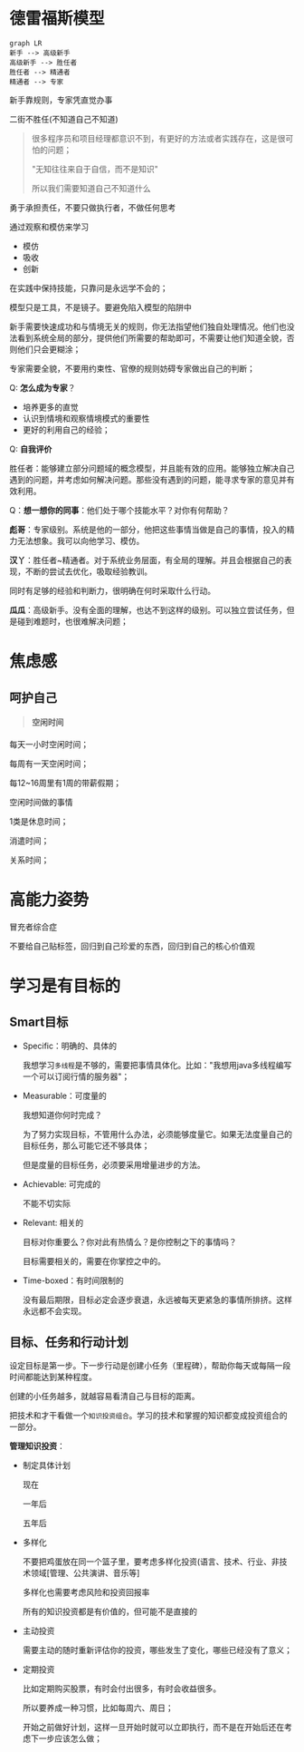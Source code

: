 # 德雷福斯模型

```mermaid
graph LR
新手 --> 高级新手
高级新手 --> 胜任者
胜任者 --> 精通者
精通者 --> 专家

```

新手靠规则，专家凭直觉办事



二街不胜任(不知道自己不知道)

> 很多程序员和项目经理都意识不到，有更好的方法或者实践存在，这是很可怕的问题；
>
> "无知往往来自于自信，而不是知识"
>
> 所以我们需要知道自己不知道什么



勇于承担责任，不要只做执行者，不做任何思考



通过观察和模仿来学习

- 模仿
- 吸收
- 创新

在实践中保持技能，只靠问是永远学不会的；



模型只是工具，不是镜子。要避免陷入模型的陷阱中



新手需要快速成功和与情境无关的规则，你无法指望他们独自处理情况。他们也没法看到系统全局的部分，提供他们所需要的帮助即可，不需要让他们知道全貌，否则他们只会更糊涂；

专家需要全貌，不要用约束性、官僚的规则妨碍专家做出自己的判断；



Q: **怎么成为专家**？

- 培养更多的直觉
- 认识到情境和观察情境模式的重要性
- 更好的利用自己的经验；

Q: **自我评价**

胜任者：能够建立部分问题域的概念模型，并且能有效的应用。能够独立解决自己遇到的问题，并考虑如何解决问题。那些没有遇到的问题，能寻求专家的意见并有效利用。

Q：**想一想你的同事**：他们处于哪个技能水平？对你有何帮助？

 **彪哥**：专家级别。系统是他的一部分，他把这些事情当做是自己的事情，投入的精力无法想象。我可以向他学习、模仿。

**汉丫**：胜任者~精通者。对于系统业务层面，有全局的理解。并且会根据自己的表现，不断的尝试去优化，吸取经验教训。 

同时有足够的经验和判断力，很明确在何时采取什么行动。

**瓜瓜**：高级新手。没有全面的理解，也达不到这样的级别。可以独立尝试任务，但是碰到难题时，也很难解决问题；



# 焦虑感

## 呵护自己

> #### 空闲时间

每天一小时空闲时间；

每周有一天空闲时间；

每12~16周里有1周的带薪假期；

空闲时间做的事情

1类是休息时间；

消遣时间；

关系时间；



# 高能力姿势

冒充者综合症

不要给自己贴标签，回归到自己珍爱的东西，回归到自己的核心价值观





# 学习是有目标的

## Smart目标

- Specific：明确的、具体的

  我想学习`多线程`是不够的，需要把事情具体化。比如："我想用java多线程编写一个可以订阅行情的服务器"；

- Measurable：可度量的

  我想知道你何时完成？

  为了努力实现目标，不管用什么办法，必须能够度量它。如果无法度量自己的目标任务，那么可能它还不够具体；

  但是度量的目标任务，必须要采用增量进步的方法。

- Achievable: 可完成的

  不能不切实际

- Relevant: 相关的

  目标对你重要么？你对此有热情么？是你控制之下的事情吗？

  目标需要相关的，需要在你掌控之中的。

- Time-boxed：有时间限制的

  没有最后期限，目标必定会逐步衰退，永远被每天更紧急的事情所排挤。这样永远都不会实现。

  

## 目标、任务和行动计划

设定目标是第一步。下一步行动是创建小任务（里程碑），帮助你每天或每隔一段时间都能达到某种程度。

创建的小任务越多，就越容易看清自己与目标的距离。



把技术和才干看做一个`知识投资组合`。学习的技术和掌握的知识都变成投资组合的一部分。

**管理知识投资**：

- 制定具体计划

  现在

  一年后

  五年后

  

- 多样化

  不要把鸡蛋放在同一个篮子里，要考虑多样化投资(语言、技术、行业、非技术领域[管理、公共演讲、音乐等]

  多样化也需要考虑风险和投资回报率

  所有的知识投资都是有价值的，但可能不是直接的

  

- 主动投资

  需要主动的随时重新评估你的投资，哪些发生了变化，哪些已经没有了意义；

  

- 定期投资

  比如定期购买股票，有时会付出很多，有时会收益很多。

  所以要养成一种习惯，比如每周六、周日；

  开始之前做好计划，这样一旦开始时就可以立即执行，而不是在开始后还在考虑下一步应该怎么做；

